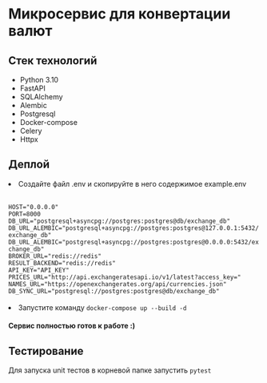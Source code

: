 # Микросервис для конвертации валют 

<h2>Стек технологий</h2>
<ul>
<li>Python 3.10</li>
<li>FastAPI</li>
<li>SQLAlchemy</li>
<li>Alembic</li>
<li>Postgresql</li>
<li>Docker-compose</li>
<li>Celery</li>
<li>Httpx</li>
</ul>

<h2>Деплой</h2>
<li>Создайте файл .env и скопируйте в него содержимое example.env</li>
<br>
<code>
HOST="0.0.0.0"
PORT=8000
DB_URL="postgresql+asyncpg://postgres:postgres@db/exchange_db"
DB_URL_ALEMBIC="postgresql+asyncpg://postgres:postgres@127.0.0.1:5432/exchange_db"
DB_URL_ALEMBIC="postgresql+asyncpg://postgres:postgres@0.0.0.0:5432/exchange_db"
BROKER_URL="redis://redis"
RESULT_BACKEND="redis://redis"
API_KEY="API_KEY"
PRICES_URL="http://api.exchangeratesapi.io/v1/latest?access_key="
NAMES_URL="https://openexchangerates.org/api/currencies.json"
DB_SYNC_URL="postgresql://postgres:postgres@db/exchange_db"
</code>
<br>
<li>Запустите команду <code>docker-compose up --build -d</code></li>


<h4>Сервис полностью готов к работе :)</h4>


<h2>Тестирование</h2>

Для запуска unit тестов в корневой папке запустить <code>pytest</code> 